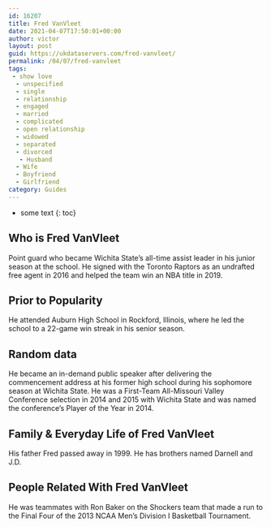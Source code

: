 ```yaml
---
id: 16207
title: Fred VanVleet
date: 2021-04-07T17:50:01+00:00
author: victor
layout: post
guid: https://ukdataservers.com/fred-vanvleet/
permalink: /04/07/fred-vanvleet
tags:
 - show love
  - unspecified
  - single
  - relationship
  - engaged
  - married
  - complicated
  - open relationship
  - widowed
  - separated
  - divorced
   - Husband
  - Wife
  - Boyfriend
  - Girlfriend
category: Guides
---
```


* some text
{: toc}


## Who is Fred VanVleet



Point guard who became Wichita State&#8217;s all-time assist leader in his junior season at the school. He signed with the Toronto Raptors as an undrafted free agent in 2016 and helped the team win an NBA title in 2019. 

                
                
                
## Prior to Popularity



He attended Auburn High School in Rockford, Illinois, where he led the school to a 22-game win streak in his senior season.

                
                
                
## Random data



He became an in-demand public speaker after delivering the commencement address at his former high school during his sophomore season at Wichita State. He was a First-Team All-Missouri Valley Conference selection in 2014 and 2015 with Wichita State and was named the conference&#8217;s Player of the Year in 2014. 

                
                
                
## Family & Everyday Life of Fred VanVleet



His father Fred passed away in 1999. He has brothers named Darnell and J.D.

                
                
                
## People Related With Fred VanVleet



He was teammates with Ron Baker on the Shockers team that made a run to the Final Four of the 2013 NCAA Men&#8217;s Division I Basketball Tournament.

                
              
            
          
          
          